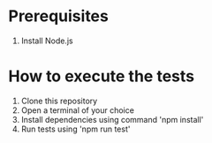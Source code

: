# Prerequisites
1. Install Node.js

# How to execute the tests
1. Clone this repository
2. Open a terminal of your choice
3. Install dependencies using command 'npm install'
4. Run tests using 'npm run test'